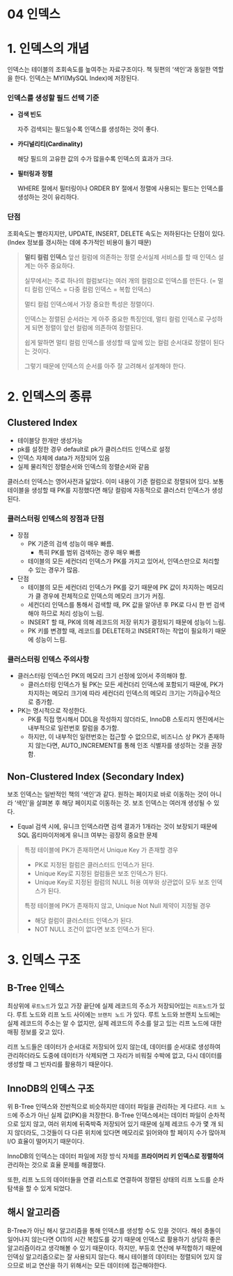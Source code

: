 # 04 인덱스

# 1. 인덱스의 개념

인덱스는 테이블의 조회속도를 높여주는 자료구조이다. 책 뒷편의 ‘색인’과 동일한 역할을 한다. 인덱스는 MYI(MySQL Index)에 저장된다.

### 인덱스를 생성할 필드 선택 기준

- **검색 빈도**

  자주 검색되는 필드일수록 인덱스를 생성하는 것이 좋다.

- **카디널리티(Cardinality)**

  해당 필드의 고유한 값의 수가 많을수록 인덱스의 효과가 크다.

- **필터링과 정렬**

  WHERE 절에서 필터링이나 ORDER BY 절에서 정렬에 사용되는 필드는 인덱스를 생성하는 것이 유리하다.

### 단점

조회속도는 빨라지지만, UPDATE, INSERT, DELETE 속도는 저하된다는 단점이 있다. (Index 정보를 갱시하는 데에 추가적인 비용이 들기 때문)

> **멀티 컬럼 인덱스** 앞선 컬럼에 의존하는 정렬 순서실제 서비스를 할 때 인덱스 설계는 아주 중요하다.
>
> 실무에서는 주로 하나의 컬럼보다는 여러 개의 컬럼으로 인덱스를 만든다. (= 멀티 컬럼 인덱스 = 다중 컬럼 인덱스 = 복합 인덱스)
>
> 멀티 컬럼 인덱스에서 가장 중요한 특성은 정렬이다.
>
> 인덱스는 정렬된 순서라는 게 아주 중요한 특징인데, 멀티 컬럼 인덱스로 구성하게 되면 정렬이 앞선 컬럼에 의존하여 정렬된다.
>
> 쉽게 말하면 멀티 컬럼 인덱스를 생성할 때 앞에 있는 컬럼 순서대로 정렬이 된다는 것이다.
>
> 그렇기 때문에 인덱스의 순서를 아주 잘 고려해서 설계해야 한다.

# 2. 인덱스의 종류

## Clustered Index

- 테이블당 한개만 생성가능
- pk를 설정한 경우 default로 pk가 클러스터드 인덱스로 설정
- 인덱스 자체에 data가 저장되어 있음
- 실제 물리적인 정렬순서와 인덱스의 정렬순서와 같음

클러스터 인덱스는 영어사전과 닮았다. 이미 내용이 기준 컬럼으로 정렬되어 있다. 보통 테이블을 생성할 때 PK를 지정했다면 해당 컬럼에 자동적으로 클러스터 인덱스가 생성된다.

### 클러스터링 인덱스의 장점과 단점

- 장점
  - PK 기준의 검색 성능이 매우 빠름.
    - 특히 PK를 범위 검색하는 경우 매우 빠름
  - 테이블의 모든 세컨더리 인덱스가 PK를 가지고 있어서, 인덱스만으로 처리할 수 있는 경우가 많음.
- 단점
  - 테이블의 모든 세컨더리 인덱스가 PK를 갖기 때문에 PK 값이 차지하는 메모리가 클 경우에 전체적으로 인덱스의 메모리 크기가 커짐.
  - 세컨더리 인덱스를 통해서 검색할 때, PK 값을 알아낸 후 PK로 다시 한 번 검색해야 하므로 처리 성능이 느림.
  - INSERT 할 때, PK에 의해 레코드의 저장 위치가 결정되기 때문에 성능이 느림.
  - PK 키를 변경할 때, 레코드를 DELETE하고 INSERT하는 작업이 필요하기 때문에 성능이 느림.

### 클러스터링 인덱스 주의사항

- 클러스터링 인덱스인 PK의 메모리 크기 선정에 있어서 주의해야 함.
  - 클러스터링 인덱스가 될 PK는 모든 세컨더리 인덱스에 포함되기 때문에, PK가 차지하는 메모리 크기에 따라 세컨더리 인덱스의 메모리 크기는 기하급수적으로 증가함.
- PK는 명시적으로 작성한다.
  - PK를 직접 명시해서 DDL을 작성하지 않더라도, InnoDB 스토리지 엔진에서는 내부적으로 일련번호 칼럼을 추가함.
  - 하지만, 이 내부적인 일련번호는 접근할 수 없으므로, 비즈니스 상 PK가 존재하지 않는다면, AUTO_INCREMENT를 통해 인조 식별자를 생성하는 것을 권장함.

## Non-Clustered Index (Secondary Index)

보조 인덱스는 일반적인 책의 ‘색인’과 같다. 원하는 페이지로 바로 이동하는 것이 아니라 ‘색인’을 살펴본 후 해당 페이지로 이동하는 것. 보조 인덱스는 여러개 생성될 수 있다.

- Equal 검색 시에, 유니크 인덱스라면 검색 결과가 1개라는 것이 보장되기 때문에 SQL 옵티마이저에게 유니크 여부는 굉장히 중요한 문제

> 특정 테이블에 PK가 존재하면서 Unique Key 가 존재할 경우
>
> - PK로 지정된 컬럼은 클러스터드 인덱스가 된다.
> - Unique Key로 지정된 컬럼들은 보조 인덱스가 된다.
> - Unique Key로 지정된 컬럼의 NULL 허용 여부와 상관없이 모두 보조 인덱스가 된다.
>
> 특정 테이블에 PK가 존재하지 않고, Unique Not Null 제약이 지정될 경우
>
> - 해당 컬럼이 클러스터드 인덱스가 된다.
> - NOT NULL 조건이 없다면 보조 인덱스가 된다.

# 3. 인덱스 구조

## B-Tree 인덱스

최상위에 `루트노드`가 있고 가장 끝단에 실제 레코드의 주소가 저장되어있는 `리프노드`가 있다. 루트 노드와 리프 노드 사이에는 `브랜치 노드` 가 있다. 루트 노드와 브랜치 노드에는 실제 레코드의 주소는 알 수 없지만, 실제 레코드의 주소를 알고 있는 리프 노드에 대한 매핑 정보를 갖고 있다.

리프 노드들은 데이터가 순서대로 저장되어 있지 않는데, 데이터를 순서대로 생성하여 관리하더라도 도중에 데이터가 삭제되면 그 자리가 비워질 수박에 없고, 다시 데이터를 생성할 때 그 빈자리를 활용하기 때문이다.

## InnoDB의 인덱스 구조

위 B-Tree 인덱스와 전반적으로 비슷하지만 데이터 파일을 관리하는 게 다르다. `리프 노드`에 주소가 아닌 실제 값(PK)을 저장한다. B-Tree 인덱스에서는 데이터 파일이 순차적으로 있지 않고, 여러 위치에 뒤죽박죽 저장되어 있기 때문에 실제 레코드 수가 몇 개 되지 않더라도, 그것들이 다 다른 위치에 있다면 메모리로 읽어와야 할 페이지 수가 많아져 I/O 효율이 떨어지기 때문이다.

InnoDB의 인덱스는 데이터 파일에 저장 방식 자체를 **프라이머리 키 인덱스로 정렬하여** 관리하는 것으로 효율 문제를 해결했다.

또한, 리프 노드의 데이터들을 연결 리스트로 연결하여 정렬된 상태의 리프 노드를 순차 탐색을 할 수 있게 되었다.

## 해시 알고리즘

B-Tree가 아닌 해시 알고리즘을 통해 인덱스를 생성할 수도 있을 것이다. 해쉬 충돌이 일어나지 않는다면 O(1)의 시간 복잡도를 갖기 때문에 인덱스로 활용하기 상당히 좋은 알고리즘이라고 생각해볼 수 있기 때문이다. 하지만, 부등호 연산에 부적합하기 때문에 인덱싱 알고리즘으로는 잘 사용되지 않는다. 해시 테이블의 데이터는 정렬되어 있지 않으므로 비교 연산을 하기 위해서는 모든 데이터에 접근해야한다.